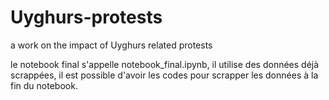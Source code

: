 # Uyghurs-protests
a work on the impact of Uyghurs related protests


le notebook final s'appelle notebook_final.ipynb, il utilise des données déjà scrappées, il est possible d'avoir les codes pour scrapper les données à la fin du notebook.
